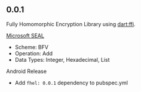 ## 0.0.1

Fully Homomorphic Encryption Library using [dart:ffi](https://dart.dev/interop/c-interop).

[Microsoft SEAL](https://github.com/microsoft/SEAL)
* Scheme: BFV
* Operation: Add
* Data Types: Integer, Hexadecimal, List<Int>

Android Release
* Add `fhel: 0.0.1` dependency to pubspec.yml
